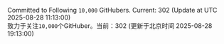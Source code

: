 Committed to Following `10,000` GitHubers. Current: <!-- FOLLOWING_COUNT -->302<!-- FOLLOWING_COUNT --> (Update at UTC <!-- LAST_UPDATED -->2025-08-28 11:13:00<!-- LAST_UPDATED -->)<br>
致力于关注`10,000`个GitHuber。当前：<!-- FOLLOWING_COUNT -->302<!-- FOLLOWING_COUNT --> (更新于北京时间 <!-- LAST_UPDATED_CST -->2025-08-28 19:13:00<!-- LAST_UPDATED_CST -->)
